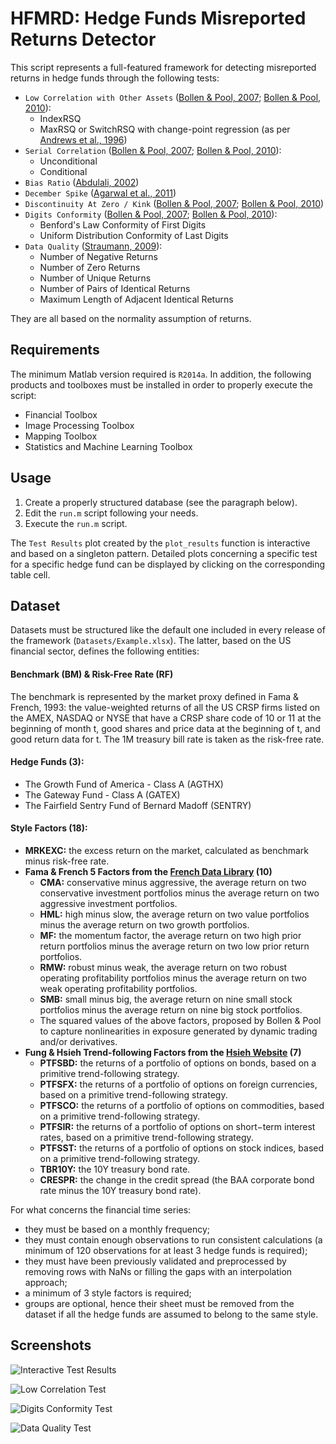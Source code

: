 # HFMRD: Hedge Funds Misreported Returns Detector

This script represents a full-featured framework for detecting misreported returns in hedge funds through the following tests:

* `Low Correlation with Other Assets` ([Bollen & Pool, 2007](https://doi.org/10.2139/ssrn.1018663); [Bollen & Pool, 2010](https://doi.org/10.2139/ssrn.1569626)):
  * IndexRSQ
  * MaxRSQ or SwitchRSQ with change-point regression (as per [Andrews et al., 1996](https://doi.org/10.1016/0304-4076(94)01682-8))
* `Serial Correlation` ([Bollen & Pool, 2007](https://doi.org/10.2139/ssrn.1018663); [Bollen & Pool, 2010](https://doi.org/10.2139/ssrn.1569626)):
  * Unconditional
  * Conditional
* `Bias Ratio` ([Abdulali, 2002](https://www.protegepartners.com/www5/files/whitepapers/BiasRatioMeasuringShapeOfFraud.pdf))
* `December Spike` ([Agarwal et al., 2011](https://doi.org/10.1093/rfs/hhr058))
* `Discontinuity At Zero / Kink` ([Bollen & Pool, 2007](https://doi.org/10.2139/ssrn.1018663); [Bollen & Pool, 2010](https://doi.org/10.2139/ssrn.1569626))
* `Digits Conformity` ([Bollen & Pool, 2007](https://doi.org/10.2139/ssrn.1018663); [Bollen & Pool, 2010](https://doi.org/10.2139/ssrn.1569626)):
  * Benford's Law Conformity of First Digits
  * Uniform Distribution Conformity of Last Digits
* `Data Quality` ([Straumann, 2009](https://doi.org/10.3905/jai.2009.12.2.026)):
  * Number of Negative Returns
  * Number of Zero Returns
  * Number of Unique Returns
  * Number of Pairs of Identical Returns
  * Maximum Length of Adjacent Identical Returns
  
They are all based on the normality assumption of returns.

## Requirements

The minimum Matlab version required is `R2014a`. In addition, the following products and toolboxes must be installed in order to properly execute the script:

* Financial Toolbox
* Image Processing Toolbox
* Mapping Toolbox
* Statistics and Machine Learning Toolbox

## Usage

1. Create a properly structured database (see the paragraph below).
1. Edit the `run.m` script following your needs.
1. Execute the `run.m` script.

The `Test Results` plot created by the `plot_results` function is interactive and based on a singleton pattern. Detailed plots concerning a specific test for a specific hedge fund can be displayed by clicking on the corresponding table cell.

## Dataset

Datasets must be structured like the default one included in every release of the framework (`Datasets/Example.xlsx`). The latter, based on the US financial sector, defines the following entities:

#### Benchmark (BM) & Risk-Free Rate (RF)

The benchmark is represented by the market proxy defined in Fama & French, 1993: the value-weighted returns of all the US CRSP firms listed on the AMEX, NASDAQ or NYSE that have a CRSP share code of 10 or 11 at the beginning of month t, good shares and price data at the beginning of t, and good return data for t. The 1M treasury bill rate is taken as the risk-free rate.

#### Hedge Funds (3):
* The Growth Fund of America - Class A (AGTHX)
* The Gateway Fund - Class A (GATEX)
* The Fairfield Sentry Fund of  Bernard Madoff (SENTRY)
		
#### Style Factors (18):
* **MRKEXC:** the excess return on the market, calculated as benchmark minus risk-free rate.
* **Fama & French 5 Factors from the [French Data Library](http://mba.tuck.dartmouth.edu/pages/faculty/ken.french/data_library.html) (10)**
  * **CMA:** conservative minus aggressive, the average return on two conservative investment portfolios minus the average return on two aggressive investment portfolios.
  * **HML:** high minus slow, the average return on two value portfolios minus the average return on two growth portfolios.
  * **MF:** the momentum factor, the average return on two high prior return portfolios minus the average return on two low prior return portfolios.
  * **RMW:** robust minus weak, the average return on two robust operating profitability portfolios minus the average return on two weak operating profitability portfolios.
  * **SMB:** small minus big, the average return on nine small stock portfolios minus the average return on nine big stock portfolios.
  * The squared values of the above factors, proposed by Bollen & Pool to capture nonlinearities in exposure generated by dynamic trading and/or derivatives.
* **Fung & Hsieh Trend-following Factors from the [Hsieh Website](https://faculty.fuqua.duke.edu/~dah7/HFData.htm) (7)**
  * **PTFSBD:** the returns of a portfolio of options on bonds, based on a primitive trend-following strategy.
  * **PTFSFX:** the returns of a portfolio of options on foreign currencies, based on a primitive trend-following strategy.
  * **PTFSCO:** the returns of a portfolio of options on commodities, based on a primitive trend-following strategy.
  * **PTFSIR:** the returns of a portfolio of options on short−term interest rates, based on a primitive trend-following strategy.
  * **PTFSST:** the returns of a portfolio of options on stock indices, based on a primitive trend-following strategy.
  * **TBR10Y:** the 10Y treasury bond rate.
  * **CRESPR:** the change in the credit spread (the BAA corporate bond rate minus the 10Y treasury bond rate).

For what concerns the financial time series:
* they must be based on a monthly frequency;
* they must contain enough observations to run consistent calculations (a minimum of 120 observations for at least 3 hedge funds is required);
* they must have been previously validated and preprocessed by removing rows with NaNs or filling the gaps with an interpolation approach;
* a minimum of 3 style factors is required;
* groups are optional, hence their sheet must be removed from the dataset if all the hedge funds are assumed to belong to the same style.

## Screenshots

![Interactive Test Results](https://i.imgur.com/DCWEMAB.png)

![Low Correlation Test](https://i.imgur.com/DAd2ZuV.png)

![Digits Conformity Test](https://i.imgur.com/2TQw54K.png)

![Data Quality Test](https://i.imgur.com/G48A1rm.png)
